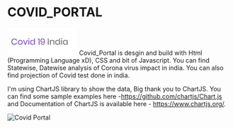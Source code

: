 # COVID_PORTAL
![Covid Portal](/Images/Title.JPG)
Covid_Portal is desgin and build with Html (Programming Language xD), CSS and bit of Javascript. You can find Statewise, Datewise analysis of Corona virus impact in india.
You can also find projection of Covid test done in india.

I'm using ChartJS library to show the data, Big thank you to ChartJS. You can find some sample examples here -https://github.com/chartjs/Chart.js and Documentation of ChartJS is 
available here - https://www.chartjs.org/.

![Covid Portal](/Images/images1.JPG)
